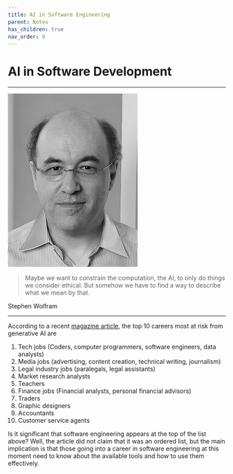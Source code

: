 ```yaml
---
title: AI in Software Engineering
parent: Notes
has_children: true
nav_order: 9
---
```


# AI in Software Development

<hr class="splash">

![Stephen Wolfram](../../images/people/stephen_wolfram.png)

<blockquote class="pretty"><span>
Maybe we want to constrain the computation, the AI, to only do things we consider ethical. But somehow we have to find a way to describe what we mean by that.
</span></blockquote>
<p class="attribution">Stephen Wolfram</p>

<hr class="splash">

According to a recent
[magazine article](https://www.businessinsider.com/chatgpt-jobs-at-risk-replacement-artificial-intelligence-ai-labor-trends-2023-02?r=US&IR=T#tech-jobs-coders-computer-programmers-software-engineers-data-analysts-1),
the top 10 careers most at risk from generative AI are

1. Tech jobs (Coders, computer programmers, software engineers, data analysts)
2. Media jobs (advertising, content creation, technical writing, journalism)
3. Legal industry jobs (paralegals, legal assistants)
4. Market research analysts
5. Teachers
6. Finance jobs (Financial analysts, personal financial advisors)
7. Traders
8. Graphic designers
9. Accountants
10. Customer service agents

Is it significant that software engineering appears at the top of the list above? Well,
the article did not claim that it was an ordered list, but the main implication is that
those going into a career in software engineering at this moment need to know about the
available tools and how to use them effectively.
